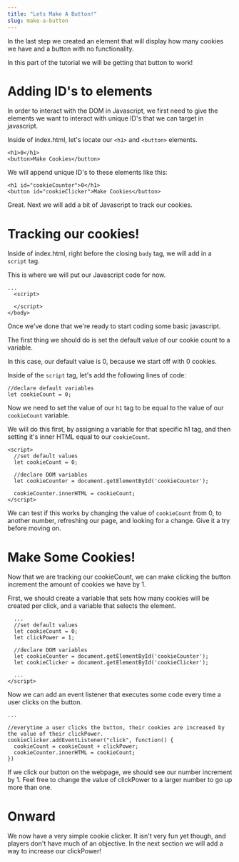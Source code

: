```yaml
---
title: "Lets Make A Button!"
slug: make-a-button
---
```



In the last step we created an element that will display how many cookies we have and a button with no functionality.

In this part of the tutorial we will be getting that button to work!

# Adding ID's to elements

In order to interact with the DOM in Javascript, we first need to give the elements we want to interact with unique ID's that we can target in javascript.

Inside of index.html, let's locate our ```<h1>``` and ```<button>``` elements.

```
<h1>0</h1>
<button>Make Cookies</button>
```

We will append unique ID's to these elements like this:

```
<h1 id="cookieCounter">0</h1>
<button id="cookieClicker">Make Cookies</button>
```

Great. Next we will add a bit of Javascript to track our cookies.

# Tracking our cookies!

Inside of index.html, right before the closing ```body``` tag, we will add in a ```script``` tag.

This is where we will put our Javascript code for now.

```
...
  <script>

  </script>
</body>
```

Once we've done that we're ready to start coding some basic javascript.

The first thing we should do is set the default value of our cookie count to a variable.

In this case, our default value is 0, because we start off with 0 cookies.

Inside of the ```script``` tag, let's add the following lines of code:

```
//declare default variables
let cookieCount = 0;
```

Now we need to set the value of our ```h1``` tag to be equal to the value of our ```cookieCount``` variable.

We will do this first, by assigning a variable for that specific h1 tag, and then setting it's inner HTML equal to our ```cookieCount```.

```
<script>
  //set default values
  let cookieCount = 0;

  //declare DOM variables
  let cookieCounter = document.getElementById('cookieCounter');

  cookieCounter.innerHTML = cookieCount;
</script>

```

We can test if this works by changing the value of ```cookieCount``` from 0, to another number, refreshing our page, and looking for a change. Give it a try before moving on.

# Make Some Cookies!

Now that we are tracking our cookieCount, we can make clicking the button increment the amount of cookies we have by 1.

First, we should create a variable that sets how many cookies will be created per click, and a variable that selects the element.

```
  ...
  //set default values
  let cookieCount = 0;
  let clickPower = 1;

  //declare DOM variables
  let cookieCounter = document.getElementById('cookieCounter');
  let cookieClicker = document.getElementById('cookieClicker');

  ...
</script>

```

Now we can add an event listener that executes some code every time a user clicks on the button.

```
...

//everytime a user clicks the button, their cookies are increased by the value of their clickPower.
cookieClicker.addEventListener("click", function() {
  cookieCount = cookieCount + clickPower;
  cookieCounter.innerHTML = cookieCount;
})

```

If we click our button on the webpage, we should see our number increment by 1. Feel free to change the value of clickPower to a larger number to go up more than one.

# Onward

We now have a very simple cookie clicker. It isn't very fun yet though, and players don't have much of an objective.
In the next section we will add a way to increase our clickPower!
